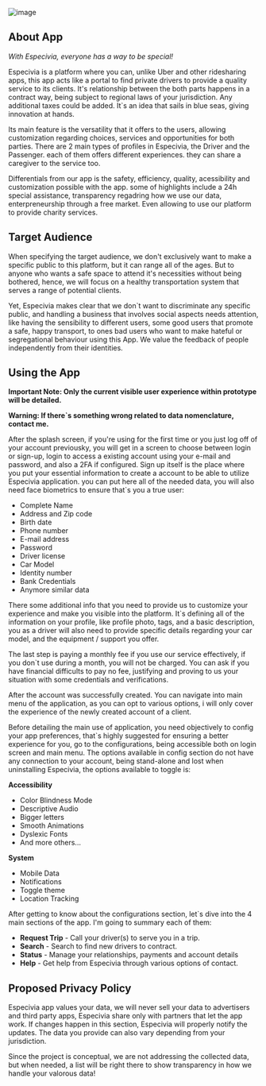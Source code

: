 ![image](https://github.com/user-attachments/assets/9e5ebf9b-95a4-4228-99e2-5275e6f379b4)

## About App

*With Especivia, everyone has a way to be special!*

Especivia is a platform where you can, unlike Uber and other ridesharing apps, this app acts like a portal to find private drivers to provide a quality service to its clients. It's relationship between the both parts happens in a contract way, being subject to regional laws of your jurisdiction. Any additional taxes could be added. It`s an idea that sails in blue seas, giving innovation at hands.

Its main feature is the versatility that it offers to the users, allowing customization regarding choices, services and opportunities for both parties. There are 2 main types of profiles in Especivia, the Driver and the Passenger. each of them offers different experiences. they can share a caregiver to the service too.

Differentials from our app is the safety, efficiency, quality, acessibility and customization possible with the app. some of highlights include a 24h special assistance, transparency regadring how we use our data, enterpreneurship through a free market. Even allowing to use our platform to provide charity services.

## Target Audience

When specifying the target audience, we don't exclusively want to make a specific public to this platform, but it can range all of the ages. But to anyone who wants a safe space to attend it's necessities without being bothered, hence, we will focus on a healthy transportation system that serves a range of potential clients.

Yet, Especivia makes clear that we don`t want to discriminate any specific public, and handling a business that involves social aspects needs attention, like having the sensibility to different users, some good users that promote a safe, happy transport, to ones bad users who want to make hateful or segregational behaviour using this App. We value the feedback of people independently from their identities.

## Using the App

**Important Note: Only the current visible user experience within prototype will be detailed.**

**Warning: If there`s something wrong related to data nomenclature, contact me.**


After the splash screen, if you're using for the first time or you just log off of your account previousky, you will get in a screen to choose between login or sign-up, login to access a existing account using your e-mail and password, and also a 2FA if configured. Sign up itself is the place where you put your essential information to create a account to be able to utilize Especivia application. you can put here all of the needed data, you will also need face biometrics to ensure that`s you a true user:

+ Complete Name
+ Address and Zip code
+ Birth date
+ Phone number
+ E-mail address
+ Password
+ Driver license
+ Car Model
+ Identity number
+ Bank Credentials
+ Anymore similar data

There some additional info that you need to provide us to customize your experience and make you visible into the platform. It`s defining all of the information on your profile, like profile photo, tags, and a basic description, you as a driver will also need to provide specific details regarding your car model, and the equipment / support you offer.

The last step is paying a monthly fee if you use our service effectively, if you don`t use during a month, you will not be charged. You can ask if you have financial difficults to pay no fee, justifying and proving to us your situation with some credentials and verifications.

After the account was successfully created. You can navigate into main menu of the application, as you can opt to various options, i will only cover the experience of the newly created account of a client. 

Before detailing the main use of application, you need objectively to config your app preferences, that`s highly suggested for ensuring a better experience for you, go to the configurations, being accessible both on login screen and main menu. The options available in config section do not have any connection to your account, being stand-alone and lost when uninstalling Especivia, the options available to toggle is:

**Accessibility**

+ Color Blindness Mode
+ Descriptive Audio
+ Bigger letters
+ Smooth Animations
+ Dyslexic Fonts
+ And more others...

**System**

+ Mobile Data
+ Notifications
+ Toggle theme
+ Location Tracking

After getting to know about the configurations section, let`s dive into the 4 main sections of the app. I'm going to summary each of them:

+ **Request Trip** - Call your driver(s) to serve you in a trip.
+ **Search** - Search to find new drivers to contract.
+ **Status** - Manage your relationships, payments and account details
+ **Help** - Get help from Especivia through various options of contact. 

## Proposed Privacy Policy

Especivia app values your data, we will never sell your data to advertisers and third party apps, Especivia share only with partners that let the app work. If changes happen in this section, Especivia will properly notify the updates. The data you provide can also vary depending from your jurisdiction.

Since the project is conceptual, we are not addressing the collected data, but when needed, a list will be right there to show transparency in how we handle your valorous data!


